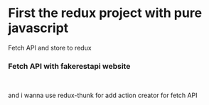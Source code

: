 # First the redux project with pure javascript
Fetch API and store to redux


### Fetch API with fakerestapi website

<br >

and i wanna use redux-thunk for add action creator for fetch API

